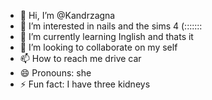 - 👋 Hi, I’m @Kandrzagna
- 👀 I’m interested in nails and the sims 4 (:::::::
- 🌱 I’m currently learning Inglish and thats it
- 💞️ I’m looking to collaborate on my self
- 📫 How to reach me drive car
- 😄 Pronouns: she
- ⚡ Fun fact: I have three kidneys

<!---
Kandrzagna/Kandrzagna is a ✨ special ✨ repository because its `README.md` (this file) appears on your GitHub profile.
You can click the Preview link to take a look at your changes.
--->
